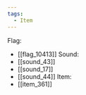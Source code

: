 ```yaml
---
tags:
  - Item
---
```

Flag:
- [[flag_10413]]
Sound:
- [[sound_43]]
- [[sound_17]]
- [[sound_44]]
Item:
- [[item_361]]
